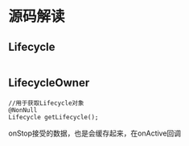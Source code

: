 # 源码解读

## Lifecycle
```

```

## LifecycleOwner
```
//用于获取Lifecycle对象
@NonNull
Lifecycle getLifecycle();
```

onStop接受的数据，也是会缓存起来，在onActive回调


